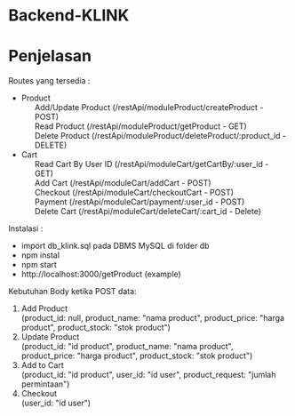 # Backend-KLINK

# Penjelasan #
Routes yang tersedia : <br>
<ul>
    <li> Product 
        <ol> Add/Update Product (/restApi/moduleProduct/createProduct - POST) </ol>
        <ol> Read Product (/restApi/moduleProduct/getProduct - GET) </ol>
        <ol> Delete Product (/restApi/moduleProduct/deleteProduct/:product_id - DELETE) </ol>
    </li>
    <li> Cart 
        <ol> Read Cart By User ID (/restApi/moduleCart/getCartBy/:user_id - GET) </ol>
        <ol> Add Cart (/restApi/moduleCart/addCart - POST) </ol>
        <ol> Checkout (/restApi/moduleCart/checkoutCart - POST) </ol>
        <ol> Payment (/restApi/moduleCart/payment/:user_id - POST) </ol>
        <ol> Delete Cart (/restApi/moduleCart/deleteCart/:cart_id - Delete) </ol>
    </li>
</ul>

Instalasi : <br>
<ul>
    <li>import db_klink.sql pada DBMS MySQL di folder db</li>
    <li>npm instal</li>
    <li>npm start</li>
    <li>http://localhost:3000/getProduct (example)</li>
</ul>

Kebutuhan Body ketika POST data: <br>
1. Add Product <br>
    (product_id: null, product_name: "nama product", product_price: "harga product", product_stock: "stok product") <br>
2. Update Product <br>
    (product_id: "id product", product_name: "nama product", product_price: "harga product", product_stock: "stok product") <br>
3. Add to Cart <br>
    (product_id: "id product", user_id: "id user", product_request: "jumlah permintaan") <br>
4. Checkout <br>
    (user_id: "id user")